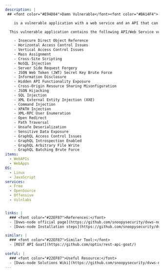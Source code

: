 ```yaml
---
description: |
 ## <font color="#E94D84">Damn Vulnerable</font><font color="#BA14F4"> Web Services</font>

    is a vulnerable application with a web service and an API that can be used to learn about webservices/API related vulnerabilities.

  This vulnerable application contains the following API/Web Service vulnerabilities-

    - Insecure Direct Object Reference
    - Horizontal Access Control Issues
    - Vertical Access Control Issues
    - Mass Assignment
    - Cross-Site Scripting 
    - NoSQL Injection
    - Server Side Request Forgery
    - JSON Web Token (JWT) Secret Key Brute Force
    - Information Disclosure
    - Hidden API Functionality Exposure
    - Cross-Origin Resource Sharing Misonfiguration
    - JSON Hijacking
    - SQL Injection
    - XML External Entity Injection (XXE)
    - Command Injection
    - XPATH Injection
    - XML-RPC User Enumeration
    - Open Redirect
    - Path Traversal
    - Unsafe Deserialization 
    - Sensitive Data Exposure
    - GraphQL Access Control Issues
    - GraphQL Introspection Enabled
    - GraphQL Arbitrary File Write
    - GraphQL Batching Brute Force
items:
  - WebAPIs
  - WebApps
OS:
  - Linux
  - JavaScript
services:
  - Free
  - OpenSource
  - Offensive
  - Vulnlabs


links: |
  ### <font color="#22EF87">References:</font>
  - [Dvws-node official page](https://github.com/snoopysecurity/dvws-node)
  - [Dvws-node Installation steps](https://github.com/snoopysecurity/dvws-node#set-up-instructions)

similar: |
  ### <font color="#22EF87">Similar Tool:</font>
  - [REST API Goat](https://github.com/optiv/rest-api-goat/)
  
useful: |
  ### <font color="#22EF87">Useful Resource:</font>
  - [Dvws-node Solutions Wiki](https://github.com/snoopysecurity/dvws-node/wiki)
---
```



